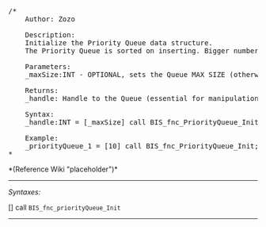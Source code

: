 <pre>/*
	Author: Zozo

	Description:
	Initialize the Priority Queue data structure.
	The Priority Queue is sorted on inserting. Bigger numbers are set on higher indexes.

	Parameters:
	_maxSize:INT - OPTIONAL, sets the Queue MAX SIZE (otherwise it is set to the constant defined in the .inc file)

	Returns:
	_handle: Handle to the Queue (essential for manipulation with the Queue)

	Syntax:
	_handle:INT = [_maxSize] call BIS_fnc_PriorityQueue_Init;

	Example:
	_priorityQueue_1 = [10] call BIS_fnc_PriorityQueue_Init;
*</pre>*(Reference Wiki "placeholder")*<!-- Remove this after fill-in -->


---
*Syntaxes:*

[] call `BIS_fnc_priorityQueue_Init`

---

